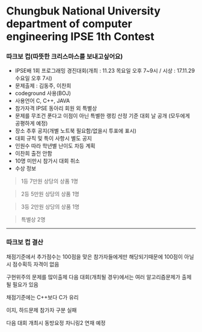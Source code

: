 # Chungbuk National University department of computer engineering IPSE 1th Contest

### 따크보 컵(따뜻한 크리스마스를 보내고싶어요)

- IPSE배 1회 프로그래밍 경진대회(개최 : 11.23 목요일 오후 7~9시 / 시상 : 17.11.29 수요일 오후 7시)
- 문제출제 : 김동주, 이찬희
- codeground 사용(BOJ)
- 사용언어 C, C++, JAVA
- 참가자격 IPSE 동아리 회원
  외 특별상
- 문제를 무조건 푼다고 이점이 아닌 특별한 랭킹 산정 기준 대회 날 공개
  (모두에게 공평하게 예정) 
- 장소 추후 공지(개별 노트북 필요함/없을시 투표에 표시)
- 대회 규칙 및 특이 사항시 별도 공지
- 인원수 따라 학년별 난이도 차등 계획
- 이찬희 출전 안함
- 10명 미만시 참가시 대회 취소
- 수상 정보
>1등 7만원 상당의 상품 1명

>2등 5만원 상당의 상품 1명

>3등 2만원 상당의 상품 1명

>특별상 2명
-----------------------------------------------------------------------------

### 따크보 컵 결산

채점기준에서 추가점수는 100점을 맞은 참가자들에게만 해당되기때문에 100점이 아닐시 점수획득 자격이 없음

구현위주의 문제를 많이출제 다음 대회(개최될 경우)에서는 여러 알고리즘문제가 출제될 필요가 있음

채점기준에는 C++보다 C가 유리

이지, 하드문제 참가자 구분 실패

다음 대회 개최시 동방요정 차니링2 연재 예정
 
